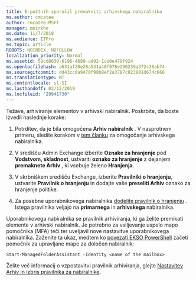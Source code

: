 ```yaml
---
title: E-poštnih sporočil premakniti arhivskega nabiralnika
ms.author: cmcatee
author: cmcatee-MSFT
manager: mnirkhe
ms.date: 11/7/2018
ms.audience: ITPro
ms.topic: article
ROBOTS: NOINDEX, NOFOLLOW
localization_priority: Normal
ms.assetid: 59cd8630-6196-4680-ad92-1ce0e479f924
ms.openlocfilehash: a631af20e28a531a40f078e290239a372c38ab74
ms.sourcegitcommit: dd43cc0a9470f98b8ef2a3787c823801d674c666
ms.translationtype: MT
ms.contentlocale: sl-SI
ms.lasthandoff: 02/12/2019
ms.locfileid: "29941730"
---
```

Težave, arhiviranje elementov v arhivski nabiralnik. Poskrbite, da boste izvedli naslednje korake:
  
1. Potrditev, da je bila omogočena **Arhiv nabiralnik** . V nasprotnem primeru, sledite korakom v [tem članku](https://docs.microsoft.com/office365/securitycompliance/enable-archive-mailboxes) za omogočanje arhivskega nabiralnika. 
    
2. V središču Admin Exchange izberite **Oznake za hranjenje** pod **Vodstvom, skladnost**, ustvariti **oznako za hranjenje** z dejanjem **premaknete Arhiv** , ki vsebuje želeno **Hranjenja**.
    
3. V skrbniškem središču Exchange, izberite **Pravilniki o hranjenju**, ustvarite **Pravilnik o hranjenju** in dodajte vaše **preseliti Arhiv** oznako za hranjenje politike. 
    
4. Za posebne uporabnikovega nabiralnika [dodelite pravilnik o hranjenju](https://docs.microsoft.com/exchange/security-and-compliance/messaging-records-management/apply-retention-policy) . Istega pravilnika veljajo na **primarnega** in **arhivskega** nabiralnika. 
    
Uporabnikovega nabiralnika se pravilnik arhiviranja, ki ga želite premikati elemente v arhivski nabiralnik. Je potrebno za vsiljevanje uspelo mapo pomočnika (MFA) teči ter uveljavil nove nastavitve uporabnikovega nabiralnika. Zaženite ta ukaz, medtem ko [povezati EKSO PowerShell](https://docs.microsoft.com/powershell/exchange/exchange-online/connect-to-exchange-online-powershell/connect-to-exchange-online-powershell?view=exchange-ps) začeti pomočnik za upravljane mape za določen nabiralnik: 
  
```
Start-ManagedFolderAssistant -Identity <name of the mailbox>
```

Želite več informacij o vzpostavitvi pravilnik arhiviranja, glejte [Nastavitev Arhiv in izbris pravilnika za nabiralnike](https://docs.microsoft.com/office365/securitycompliance/set-up-an-archive-and-deletion-policy-for-mailboxes#step-1-enable-archive-mailboxes-for-users).
  

